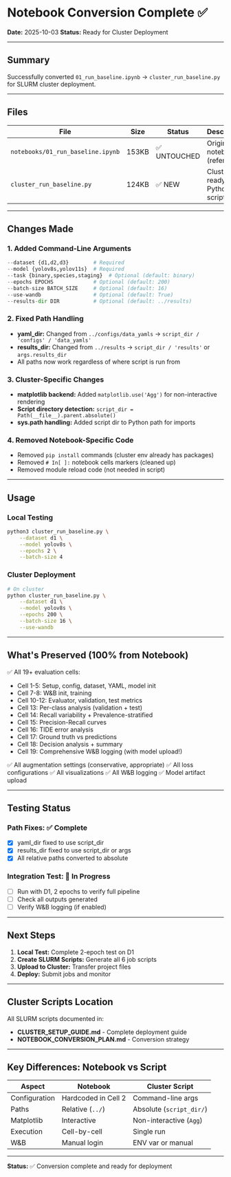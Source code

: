 # Notebook Conversion Complete ✅

**Date:** 2025-10-03
**Status:** Ready for Cluster Deployment

---

## Summary

Successfully converted `01_run_baseline.ipynb` → `cluster_run_baseline.py` for SLURM cluster deployment.

---

## Files

| File | Size | Status | Description |
|------|------|--------|-------------|
| `notebooks/01_run_baseline.ipynb` | 153KB | ✅ UNTOUCHED | Original notebook (reference) |
| `cluster_run_baseline.py` | 124KB | ✅ NEW | Cluster-ready Python script |

---

## Changes Made

### 1. Added Command-Line Arguments
```python
--dataset {d1,d2,d3}        # Required
--model {yolov8s,yolov11s}  # Required
--task {binary,species,staging}  # Optional (default: binary)
--epochs EPOCHS             # Optional (default: 200)
--batch-size BATCH_SIZE     # Optional (default: 16)
--use-wandb                 # Optional (default: True)
--results-dir DIR           # Optional (default: ../results)
```

### 2. Fixed Path Handling
- **yaml_dir:** Changed from `../configs/data_yamls` → `script_dir / 'configs' / 'data_yamls'`
- **results_dir:** Changed from `../results` → `script_dir / 'results'` or `args.results_dir`
- All paths now work regardless of where script is run from

### 3. Cluster-Specific Changes
- **matplotlib backend:** Added `matplotlib.use('Agg')` for non-interactive rendering
- **Script directory detection:** `script_dir = Path(__file__).parent.absolute()`
- **sys.path handling:** Added script dir to Python path for imports

### 4. Removed Notebook-Specific Code
- Removed `pip install` commands (cluster env already has packages)
- Removed `# In[ ]:` notebook cells markers (cleaned up)
- Removed module reload code (not needed in script)

---

## Usage

### Local Testing
```bash
python3 cluster_run_baseline.py \
    --dataset d1 \
    --model yolov8s \
    --epochs 2 \
    --batch-size 4
```

### Cluster Deployment
```bash
# On cluster
python cluster_run_baseline.py \
    --dataset d1 \
    --model yolov8s \
    --epochs 200 \
    --batch-size 16 \
    --use-wandb
```

---

## What's Preserved (100% from Notebook)

✅ All 19+ evaluation cells:
- Cell 1-5: Setup, config, dataset, YAML, model init
- Cell 7-8: W&B init, training
- Cell 10-12: Evaluator, validation, test metrics
- Cell 13: Per-class analysis (validation + test)
- Cell 14: Recall variability + Prevalence-stratified
- Cell 15: Precision-Recall curves
- Cell 16: TIDE error analysis
- Cell 17: Ground truth vs predictions
- Cell 18: Decision analysis + summary
- Cell 19: Comprehensive W&B logging (with model upload!)

✅ All augmentation settings (conservative, appropriate)
✅ All loss configurations
✅ All visualizations
✅ All W&B logging
✅ Model artifact upload

---

## Testing Status

### Path Fixes: ✅ Complete
- [x] yaml_dir fixed to use script_dir
- [x] results_dir fixed to use script_dir or args
- [x] All relative paths converted to absolute

### Integration Test: 🔄 In Progress
- [ ] Run with D1, 2 epochs to verify full pipeline
- [ ] Check all outputs generated
- [ ] Verify W&B logging (if enabled)

---

## Next Steps

1. **Local Test:** Complete 2-epoch test on D1
2. **Create SLURM Scripts:** Generate all 6 job scripts
3. **Upload to Cluster:** Transfer project files
4. **Deploy:** Submit jobs and monitor

---

## Cluster Scripts Location

All SLURM scripts documented in:
- **CLUSTER_SETUP_GUIDE.md** - Complete deployment guide
- **NOTEBOOK_CONVERSION_PLAN.md** - Conversion strategy

---

## Key Differences: Notebook vs Script

| Aspect | Notebook | Cluster Script |
|--------|----------|----------------|
| Configuration | Hardcoded in Cell 2 | Command-line args |
| Paths | Relative (`../`) | Absolute (`script_dir/`) |
| Matplotlib | Interactive | Non-interactive (`Agg`) |
| Execution | Cell-by-cell | Single run |
| W&B | Manual login | ENV var or manual |

---

**Status:** ✅ Conversion complete and ready for deployment
